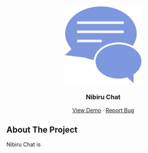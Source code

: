 <div align="center">
  <img src="./readme/logo.png" width="200px" height="200px" />
</div>
<h3 align="center">Nibiru Chat</h3>
<p align="center">
  <a href="https://nibiruchat.netlify.app/">View Demo</a>
  ·
  <a href="https://github.com/andry-pebrianto/nibiruchat-client/issues">Report Bug</a>
</p>

<!-- ABOUT THE PROJECT -->
## About The Project

Nibiru Chat is
